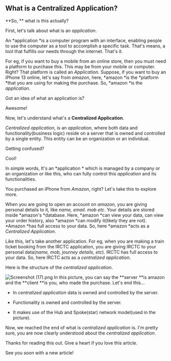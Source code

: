 ## What is a Centralized Application?

**So, ** what is this actually? 

First, let's talk about what is an *application*. 

An *application *is a computer program with an interface, enabling people to use the computer as a tool to accomplish a specific task. That's means, a tool that fulfills our needs through the internet. That's it. 

For eg, if you want to buy a mobile from an online store, then you must need a platform to purchase this. This may be from your mobile or computer. Right? That platform is called an *Application*. Suppose, if you want to buy an iPhone 13 online, let's say from *amazon*, here, *amazon *is the *platform *that you are using for making the purchase. So, *amazon *is the *application*. 

Got an idea of what an application is? 

Awesome!

Now, let's understand what's a **Centralized Application**. 

*Centralized application*, is an *application*, where both data and functionality(business logic) reside on a server that is owned and controlled by a single entity. This entity can be an organization or an individual. 

Getting confused? 

Cool!

In simple words, It's an *application * which is managed by a company or an organization or like this, who can fully control this *application* and its functionalities. 

You purchased an iPhone from *Amazon*, right? Let's take this to explore more. 

When you are going to open an account on *amazon*, you are giving personal details to it, like *name, email. mob etc*. Your details are stored inside *amazon's *database. Here, *amazon *can view your data, can view your order history, also *amazon *can modify it(likely they are not). *Amazon *has full access to your data. So, here *amazon *acts as a *Centralized Application*. 

Like this, let's take another application. For eg, when you are making a train ticket booking from the IRCTC application, you are giving IRCTC to your personal data(*name, mob, journey details, etc*). IRCTC has full access to your data. So, here IRCTC acts as a *centralized application*. 

Here is the structure of the *centralized application*. 

![Screenshot (17).png](https://cdn.hashnode.com/res/hashnode/image/upload/v1647103003954/7JSpuIgmV.png)
In this picture, you can say the **server **is amazon and the **client **is you, who made the purchase. Let's end this...

- In *centralized application* data is owned and controlled by the server. 

- Functionality is owned and controlled by the server. 

- It makes use of the Hub and Spoke(star) network model(used in the picture).

Now, we reached the end of what is *centralized application* is. I'm pretty sure, you are now clearly understood about the *centralized application*. 

Thanks for reading this out. Give a heart if you love this article. 

See you soon with a new article!




 





